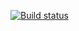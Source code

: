 [![Build status](https://ci.appveyor.com/api/projects/status/ie438oefn59k65no?svg=true)](https://ci.appveyor.com/project/TLyzlova/appveyor)
